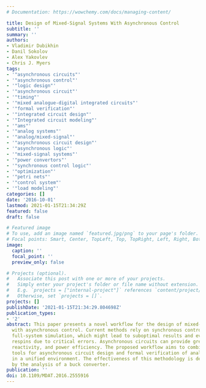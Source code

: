 ```yaml
---
# Documentation: https://wowchemy.com/docs/managing-content/

title: Design of Mixed-Signal Systems With Asynchronous Control
subtitle: ''
summary: ''
authors:
- Vladimir Dubikhin
- Danil Sokolov
- Alex Yakovlev
- Chris J. Myers
tags:
- '"asynchronous circuits"'
- '"asynchronous control"'
- '"logic design"'
- '"asynchronous circuit"'
- '"timing"'
- '"mixed analogue-digital integrated circuits"'
- '"formal verification"'
- '"integrated circuit design"'
- '"Integrated circuit modeling"'
- '"ams"'
- '"analog systems"'
- '"analog/mixed-signal"'
- '"asynchronous circuit design"'
- '"asynchronous logic"'
- '"mixed-signal systems"'
- '"power convertors"'
- '"synchronous control logic"'
- '"optimization"'
- '"petri nets"'
- '"control system"'
- '"load modeling"'
categories: []
date: '2016-10-01'
lastmod: 2021-01-15T21:34:29Z
featured: false
draft: false

# Featured image
# To use, add an image named `featured.jpg/png` to your page's folder.
# Focal points: Smart, Center, TopLeft, Top, TopRight, Left, Right, BottomLeft, Bottom, BottomRight.
image:
  caption: ''
  focal_point: ''
  preview_only: false

# Projects (optional).
#   Associate this post with one or more of your projects.
#   Simply enter your project's folder or file name without extension.
#   E.g. `projects = ["internal-project"]` references `content/project/deep-learning/index.md`.
#   Otherwise, set `projects = []`.
projects: []
publishDate: '2021-01-15T21:34:29.804698Z'
publication_types:
- '2'
abstract: This paper presents a novel workflow for the design of mixed-signal systems
  with asynchronous control. Current methods rely on synchronous control logic and
  full-system simulation, which might lead to suboptimal results and even project
  respins due to critical errors. Asynchronous circuits can provide greater robustness,
  reactivity, and power efficiency. The proposed workflow aims to combine state-of-the-art
  tools for asynchronous circuit design and formal verification of analog systems
  in a unified environment. The effectiveness of this methodology is demonstrated
  by the analysis of a buck converter.
publication: ''
doi: 10.1109/MDAT.2016.2555916
---
```

